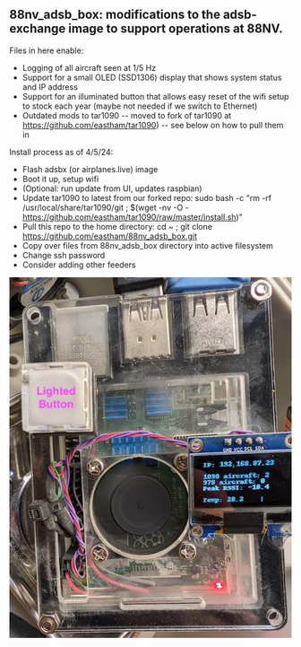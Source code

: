 <h2>88nv_adsb_box: modifications to the adsb-exchange image to support operations at 88NV.</h2>

Files in here enable:
- Logging of all aircraft seen at 1/5 Hz
- Support for a small OLED (SSD1306) display that shows system status and IP address
- Support for an illuminated button that allows easy reset of the wifi setup to stock each year (maybe not needed if we switch to Ethernet)
- Outdated mods to tar1090 -- moved to fork of tar1090 at https://github.com/eastham/tar1090) -- see below on how to pull them in

Install process as of 4/5/24:
- Flash adsbx (or airplanes.live) image
- Boot it up, setup wifi
- (Optional: run update from UI, updates raspbian)
- Update tar1090 to latest from our forked repo: sudo bash -c "rm -rf /usr/local/share/tar1090/git ;  $(wget -nv -O - https://github.com/eastham/tar1090/raw/master/install.sh)"
- Pull this repo to the home directory: cd ~ ; git clone https://github.com/eastham/88nv_adsb_box.git
- Copy over files from 88nv_adsb_box directory into active filesystem 
- Change ssh password
- Consider adding other feeders


![Image of device](adsb_box.jpg?raw=true "Image of Device")
